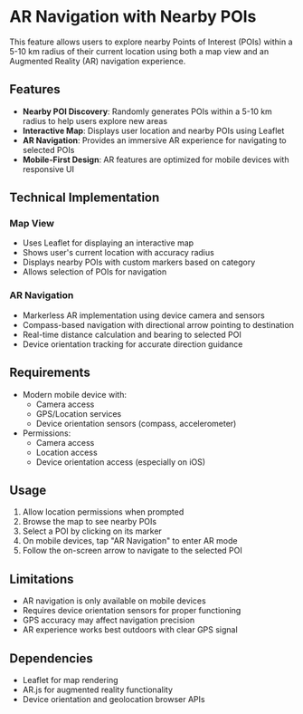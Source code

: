 # AR Navigation with Nearby POIs

This feature allows users to explore nearby Points of Interest (POIs) within a 5-10 km radius of their current location using both a map view and an Augmented Reality (AR) navigation experience.

## Features

- **Nearby POI Discovery**: Randomly generates POIs within a 5-10 km radius to help users explore new areas
- **Interactive Map**: Displays user location and nearby POIs using Leaflet
- **AR Navigation**: Provides an immersive AR experience for navigating to selected POIs
- **Mobile-First Design**: AR features are optimized for mobile devices with responsive UI

## Technical Implementation

### Map View

- Uses Leaflet for displaying an interactive map
- Shows user's current location with accuracy radius
- Displays nearby POIs with custom markers based on category
- Allows selection of POIs for navigation

### AR Navigation

- Markerless AR implementation using device camera and sensors
- Compass-based navigation with directional arrow pointing to destination
- Real-time distance calculation and bearing to selected POI
- Device orientation tracking for accurate direction guidance

## Requirements

- Modern mobile device with:
  - Camera access
  - GPS/Location services
  - Device orientation sensors (compass, accelerometer)
- Permissions:
  - Camera access
  - Location access
  - Device orientation access (especially on iOS)

## Usage

1. Allow location permissions when prompted
2. Browse the map to see nearby POIs
3. Select a POI by clicking on its marker
4. On mobile devices, tap "AR Navigation" to enter AR mode
5. Follow the on-screen arrow to navigate to the selected POI

## Limitations

- AR navigation is only available on mobile devices
- Requires device orientation sensors for proper functioning
- GPS accuracy may affect navigation precision
- AR experience works best outdoors with clear GPS signal

## Dependencies

- Leaflet for map rendering
- AR.js for augmented reality functionality
- Device orientation and geolocation browser APIs
